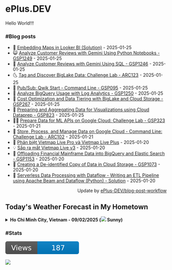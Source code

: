 # ePlus.DEV

Hello World!!!

### #Blog posts

- 🧰 [Embedding Maps in Looker BI &lpar;Solution&rpar;](https://eplus.dev/embedding-maps-in-looker-bi-solution) - 2025-01-25 
- 😺 [Analyze Customer Reviews with Gemini Using Python Notebooks - GSP1249](https://eplus.dev/analyze-customer-reviews-with-gemini-using-python-notebooks-gsp1249) - 2025-01-25 
- 🗽 [Analyze Customer Reviews with Gemini Using SQL - GSP1246](https://eplus.dev/analyze-customer-reviews-with-gemini-using-sql-gsp1246) - 2025-01-25 
- 🌜 [Tag and Discover BigLake Data: Challenge Lab - ARC123](https://eplus.dev/tag-and-discover-biglake-data-challenge-lab-arc123) - 2025-01-25 
- 📝 [Pub/Sub: Qwik Start - Command Line - GSP095](https://eplus.dev/pubsub-qwik-start-command-line-gsp095) - 2025-01-25 
- 🚀 [Analyze BigQuery Usage with Log Analytics - GSP1250](https://eplus.dev/analyze-bigquery-usage-with-log-analytics-gsp1250) - 2025-01-25 
- 💼 [Cost Optimization and Data Tiering with BigLake and Cloud Storage - GSP267](https://eplus.dev/cost-optimization-and-data-tiering-with-biglake-and-cloud-storage-gsp267) - 2025-01-25 
- 🦣 [Preparing and Aggregating Data for Visualizations using Cloud Dataprep - GSP823](https://eplus.dev/preparing-and-aggregating-data-for-visualizations-using-cloud-dataprep-gsp823) - 2025-01-25 
- 👨‍🏫 [Prepare Data for ML APIs on Google Cloud: Challenge Lab - GSP323](https://eplus.dev/prepare-data-for-ml-apis-on-google-cloud-challenge-lab-gsp323) - 2025-01-21 
- 🔭 [Store, Process, and Manage Data on Google Cloud - Command Line: Challenge Lab - ARC102](https://eplus.dev/store-process-and-manage-data-on-google-cloud-command-line-challenge-lab-arc102) - 2025-01-21 
- 🤡 [Phân biệt Vietmap Live Pro và Vietmap Live Plus](https://eplus.dev/phan-biet-vietmap-live-pro-va-vietmap-live-plus) - 2025-01-20 
- 💡 [Sắp ra mắt Vietmap Live v3](https://eplus.dev/sap-ra-mat-vietmap-live-v3) - 2025-01-20 
- 🦣 [Offloading Financial Mainframe Data into BigQuery and Elastic Search - GSP1153](https://eplus.dev/offloading-financial-mainframe-data-into-bigquery-and-elastic-search-gsp1153) - 2025-01-20 
- 💪 [Creating a De-identified Copy of Data in Cloud Storage - GSP1073](https://eplus.dev/creating-a-de-identified-copy-of-data-in-cloud-storage-gsp1073) - 2025-01-20 
- 🤡 [Serverless Data Processing with Dataflow - Writing an ETL Pipeline using Apache Beam and Dataflow &lpar;Python&rpar; - Solution](https://eplus.dev/serverless-data-processing-with-dataflow-writing-an-etl-pipeline-using-apache-beam-and-dataflow-python-solution) - 2025-01-20 


<div align="right">
    Update by <a target="_blank" href="https://github.com/ePlus-DEV/blog-post-workflow">ePlus-DEV/blog-post-workflow</a>
</div>


## Today's Weather Forecast in My Hometown



<details>
    <summary><b>Ho Chi Minh City, Vietnam - 09/02/2025 (<img src="https://cdn.weatherapi.com/weather/64x64/day/113.png" width="25" /> Sunny)</b>
    </summary>

    
<table>
    <tr>
        <th>Hour</th>
        <td>00:00</td><td>01:00</td><td>02:00</td><td>03:00</td><td>04:00</td><td>05:00</td><td>06:00</td><td>07:00</td><td>08:00</td><td>09:00</td><td>10:00</td><td>11:00</td><td>12:00</td><td>13:00</td><td>14:00</td><td>15:00</td><td>16:00</td><td>17:00</td><td>18:00</td><td>19:00</td><td>20:00</td><td>21:00</td><td>22:00</td><td>23:00</td>
    </tr>
    <tr>
        <th>Weather</th>
        <td><img src="https://cdn.weatherapi.com/weather/64x64/night/113.png"></img></td><td><img src="https://cdn.weatherapi.com/weather/64x64/night/113.png"></img></td><td><img src="https://cdn.weatherapi.com/weather/64x64/night/113.png"></img></td><td><img src="https://cdn.weatherapi.com/weather/64x64/night/113.png"></img></td><td><img src="https://cdn.weatherapi.com/weather/64x64/night/113.png"></img></td><td><img src="https://cdn.weatherapi.com/weather/64x64/night/113.png"></img></td><td><img src="https://cdn.weatherapi.com/weather/64x64/night/113.png"></img></td><td><img src="https://cdn.weatherapi.com/weather/64x64/day/113.png"></img></td><td><img src="https://cdn.weatherapi.com/weather/64x64/day/113.png"></img></td><td><img src="https://cdn.weatherapi.com/weather/64x64/day/113.png"></img></td><td><img src="https://cdn.weatherapi.com/weather/64x64/day/113.png"></img></td><td><img src="https://cdn.weatherapi.com/weather/64x64/day/113.png"></img></td><td><img src="https://cdn.weatherapi.com/weather/64x64/day/113.png"></img></td><td><img src="https://cdn.weatherapi.com/weather/64x64/day/113.png"></img></td><td><img src="https://cdn.weatherapi.com/weather/64x64/day/113.png"></img></td><td><img src="https://cdn.weatherapi.com/weather/64x64/day/113.png"></img></td><td><img src="https://cdn.weatherapi.com/weather/64x64/day/113.png"></img></td><td><img src="https://cdn.weatherapi.com/weather/64x64/day/113.png"></img></td><td><img src="https://cdn.weatherapi.com/weather/64x64/night/113.png"></img></td><td><img src="https://cdn.weatherapi.com/weather/64x64/night/116.png"></img></td><td><img src="https://cdn.weatherapi.com/weather/64x64/night/113.png"></img></td><td><img src="https://cdn.weatherapi.com/weather/64x64/night/116.png"></img></td><td><img src="https://cdn.weatherapi.com/weather/64x64/night/113.png"></img></td><td><img src="https://cdn.weatherapi.com/weather/64x64/night/113.png"></img></td>
    </tr>
    <tr>
        <th>Condition</th>
        <td width="200px">Clear </td><td width="200px">Clear </td><td width="200px">Clear </td><td width="200px">Clear</td><td width="200px">Clear </td><td width="200px">Clear </td><td width="200px">Clear </td><td width="200px">Sunny</td><td width="200px">Sunny</td><td width="200px">Sunny</td><td width="200px">Sunny</td><td width="200px">Sunny</td><td width="200px">Sunny</td><td width="200px">Sunny</td><td width="200px">Sunny</td><td width="200px">Sunny</td><td width="200px">Sunny</td><td width="200px">Sunny</td><td width="200px">Clear </td><td width="200px">Partly Cloudy </td><td width="200px">Clear </td><td width="200px">Partly Cloudy </td><td width="200px">Clear </td><td width="200px">Clear </td>
    </tr>
    <tr>
        <th>Temperature</th>
        <td>24.5 °C</td><td>24.2 °C</td><td>23.6 °C</td><td>23 °C</td><td>22.1 °C</td><td>21.8 °C</td><td>21.5 °C</td><td>22 °C</td><td>23.6 °C</td><td>25.5 °C</td><td>26.9 °C</td><td>29.1 °C</td><td>30.9 °C</td><td>32.1 °C</td><td>32.6 °C</td><td>32.2 °C</td><td>31.7 °C</td><td>29.9 °C</td><td>26.8 °C</td><td>25.5 °C</td><td>25 °C</td><td>24.9 °C</td><td>24.5 °C</td><td>24.2 °C</td>
    </tr>
    <tr>
        <th>Wind</th>
        <td>8.3 kph</td><td>9.7 kph</td><td>11.5 kph</td><td>10.8 kph</td><td>9.4 kph</td><td>10.4 kph</td><td>9.7 kph</td><td>10.8 kph</td><td>13 kph</td><td>12.6 kph</td><td>11.2 kph</td><td>9.7 kph</td><td>9 kph</td><td>6.8 kph</td><td>5.8 kph</td><td>5 kph</td><td>5.8 kph</td><td>12.6 kph</td><td>13.3 kph</td><td>12.6 kph</td><td>8.6 kph</td><td>5 kph</td><td>1.1 kph</td><td>3.2 kph</td>
    </tr>
</table>


<div align="right">
    Updated at: 2025-02-08T20:48:54Z - by <a target="_blank"
        href="https://github.com/ePlus-DEV/weather-forecast">ePlus-DEV/weather-forecast</a>
</div>
</details>


### #Stats

[![Image of counter](https://github.com/ePlus-DEV/view-counter/blob/main/svg/685088620/badge.svg)](https://github.com/ePlus-DEV/view-counter/blob/main/readme/685088620/week.md)

![](https://komarev.com/ghpvc/?username=ePlus-DEV&style=for-the-badge)
